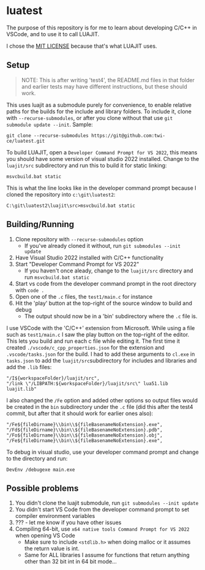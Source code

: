 # luatest

The purpose of this repository is for me to learn about developing
C/C++ in VSCode, and to use it to call LUAJIT.

I chose the [MIT LICENSE](LICENSE) because that's what LUAJIT uses.

## Setup

> NOTE: This is after writing 'test4', the README.md files in that
folder and earlier tests may have different instructions, but
these should work. 

This uses luajit as a submodule purely for convenience, to enable
relative paths for the builds for the include and library folders.
To include it, clone with `--recurse-submodules`, or after you
clone without that use `git submodule update --init`.  Sample:

    git clone --recurse-submodules https://git@github.com:twi-ce/luatest.git

To build LUAJIT, open a `Developer Command Prompt for VS 2022`, this means
you should have some version of visual studio 2022 installed.  Change to the
`luajit/src` subdirectory and run this to build it for static linking:

    msvcbuild.bat static

This is what the line looks like in the developer command prompt
because I cloned the repository into `c:\git\luatest2`:

    C:\git\luatest2\luajit\src>msvcbuild.bat static

## Building/Running

1. Clone repository with `--recurse-submodules` option
    * If you've already cloned it without, run `git submodules --init update`
2. Have Visual Studio 2022 installed with C/C++ functionality
3. Start "Developer Command Prompt for VS 2022"
    * If you haven't once aleady, change to the `luajit/src` directory and run `msvcbuild.bat static`
4. Start vs code from the developer command prompt in the root directory with `code .`
5. Open one of the `.c` files, the `test1/main.c` for instance
6. Hit the 'play' button at the top-right of the source window to build and debug
    * The output should now be in a 'bin' subdirectory where the `.c` file is.

I use VSCode with the 'C/C++' extension from Microsoft.  While using a file such as `test1/main.c`
I saw the play button on the top-right of the editor.   This lets you build and run each c file
while editing it.  The first time it created `./vscode/c_cpp_properties.json` for
the extension and `.vscode/tasks.json` for the build.  I had to add these arguments to
`cl.exe` in `tasks.json` to add the `luajit/src`subdirectory for includes and libraries
and add the `.lib` files:

    "/I${workspaceFolder}/luajit/src",
    "/link \"/LIBPATH:${workspaceFolder}/luajit/src\" lua51.lib luajit.lib"

I also changed the `/Fe` option and added other options so output files would be created in the
`bin` subdirectory under the `.c` file (did this after the test4 commit, but after that
it should work for earlier ones also):

    "/Fe${fileDirname}\\bin\\${fileBasenameNoExtension}.exe",
    "/Fd${fileDirname}\\bin\\${fileBasenameNoExtension}.pdb",
    "/Fo${fileDirname}\\bin\\${fileBasenameNoExtension}.obj",
    "/Fe${fileDirname}\\bin\\${fileBasenameNoExtension}.exe",

To debug in visual studio, use your developer command prompt and change to the directory and run:

    DevEnv /debugexe main.exe

## Possible problems

1. You didn't clone the luajit submodule, run `git submodules --init update`
2. You didn't start VS Code from the developer command prompt to set compiler environment variables
3. ??? - let me know if you have other issues
4. Compiling 64-bit, use `x64 native tools Command Prompt for VS 2022` when opening VS Code
    * Make sure to include `<stdlib.h>` when doing malloc or it assumes the return value is int.
    * Same for ALL libraries I assume for functions that return anything other than 32 bit int in 64 bit mode...
